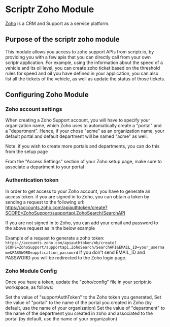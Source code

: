 # Scriptr Zoho Module
[Zoho](http://www.zoho.com "Zoho") is a CRM and Support as a service platform. 
## Purpose of the scriptr zoho module
This module allows you access to zoho support APIs from scriptr.io, by providing you with a few apis that you can directly call from your own scriptr application. 
For example, using the information about the speed of a vehicle and its oil level, you can create zoho ticket based on the threshold rules for speed and oil you have defined in your application, you can also list all the tickets of the vehicle, as well as update the status of those tickets.

## Configuring Zoho Module

### Zoho account settings
When creating a Zoho Support account, you will have to specify your organization name, which Zoho uses to automatically create a "portal" and a "department".
Hence, if your chose "acme" as an organization name, your default portal and default department will be named "acme" as well.

Note: if you wish to create more portals and departments, you can do this from the setup page

From the "Access Settings" section of your Zoho setup page, make sure to associate a department to your portal

### Authentication token
In order to get access to your Zoho account, you have to generate an access token.
if you are signed in to Zoho, you can obtain a token by sending a request to the following url: https://accounts.zoho.com/apiauthtoken/create?SCOPE=ZohoSupport/supportapi,ZohoSearch/SearchAPI

If you are not signed in to Zoho, you can add your email and password to the above request as in the below example

Example of a request to generate a zoho token: 
`https://accounts.zoho.com/apiauthtoken/nb/create?SCOPE=ZohoSupport/supportapi,ZohoSearch/SearchAPI&EMAIL_ID=your_username&PASSWORD=application_password`
If you don't send EMAIL_ID and PASSWORD you will be redirected to the Zoho login page.

### Zoho Module Config
Once you have a token, update the "zoho/config" file in your scriptr.io workspace, as follows:

Set the value of "supportAuthToken" to the Zoho token you generated,
Set the value of "portal" to the name of the portal you created in Zoho (by default, use the name of your organization)
Set the value of "department" to the name of the department you created in zoho and associated to the portal (by default, use the name of your organization)
